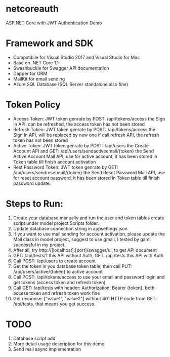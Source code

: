 # netcoreauth
ASP.NET Core with JWT Authentication Demo

# Framework and SDK
- Compatibile for Visual Studio 2017 and Visual Studio for Mac
- Base on .NET Core 1.1
- Swashbuckle for Swagger API documentation
- Dapper for ORM
- MailKit for email sending
- Azure SQL Database (SQL Server standalone also fine)

# Token Policy
- Access Token: JWT token genrate by POST: /api/tokens/access the Sign In API, can be refreshed, the access token has not been stored
- Refresh Token: JWT token genrate by POST: /api/tokens/access the Sign In API, will be replaced by new one if call refresh API, the refresh token has not been stored
- Active Token: JWT token genrate by POST: /api/users the Create Account API and GET: /api/users/sendactiveemail/{token} the Send Active Account Mail API, use for active account, it has been stored in Token table till finish account activation 
- Rest Password Token: JWT token genrate by GET: /api/users/sendresetmail/{token} the Send Reset Password Mail API, use for reset account password, it has been stored in Token table till finish password update. 

# Steps to Run:
1. Create your database manually and run the user and token tables create script under model project Scripts folder.
2. Update database connection string in appsettings.json
3. If you want to use mail sending for account activation, please update the Mail class in model project, suggest to use gmail, I tested by gamil successful in my project. 
4. After all, try http://[localhost]:[port]/swagger/ui, to get API document
5. GET: /api/tests/1 this API without Auth, GET: /api/tests this API with Auth
6. Call POST: /api/users to create account
7. Get the token in you database token table, then call PUT: /api/users/active/{token} to active account
8. Call POST: /api/tokens/access to use your email and password login and get tokens (access token and refresh token)
9. Call GET: /api/tests with header: Authorization: Bearer {token}, both access token and refresh token work fine
10. Get response: ["value1", "value2"] without 401 HTTP code from GET: /api/tests, that means you get success.

# TODO
1. Database script add
2. More detail usage description for this demo
3. Send mail async implementation
